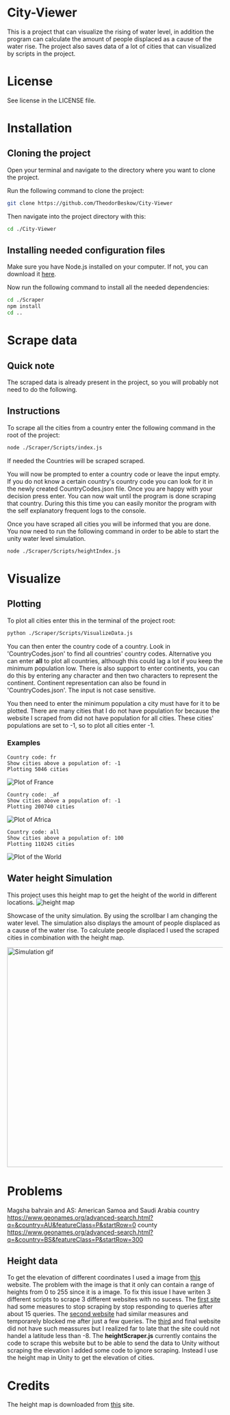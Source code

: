 # City-Viewer

This is a project that can visualize the rising of water level, in addition the program can calculate the amount of people displaced as a cause of the water rise. The project also saves data of a lot of cities that can visualized by scripts in the project. 


# License


See license in the LICENSE file.


# Installation


## Cloning the project


Open your terminal and navigate to the directory where you want to clone the project.


Run the following command to clone the project:
```sh
git clone https://github.com/TheodorBeskow/City-Viewer
```


Then navigate into the project directory with this:
```sh
cd ./City-Viewer
```


## Installing needed configuration files


Make sure you have Node.js installed on your computer. If not, you can download it [here](https://nodejs.org/en/download/).


Now run the following command to install all the needed dependencies:
```sh
cd ./Scraper
npm install
cd ..
```


# Scrape data

## Quick note
The scraped data is already present in the project, so you will probably not need to do the following.

## Instructions

To scrape all the cities from a country enter the following command in the root of the project:
```sh
node ./Scraper/Scripts/index.js
```
If needed the Countries will be scraped scraped.


You will now be prompted to enter a country code or leave the input empty. If you do not know a certain country's country code you can look for it in the newly created CountryCodes.json file. Once you are happy with your decision press enter. You can now wait until the program is done scraping that country. During this this time you can easily monitor the program with the self explanatory frequent logs to the console. 

Once you have scraped all cities you will be informed that you are done. You now need to run the following command in order to be able to start the unity water level simulation. 
```sh
node ./Scraper/Scripts/heightIndex.js
```


# Visualize


## Plotting


To plot all cities enter this in the terminal of the project root:
```sh
python ./Scraper/Scripts/VisualizeData.js
```
You can then enter the country code of a country. Look in 'CountryCodes.json' to find all countries' country codes. Alternative you can enter **all** to plot all countries, although this could lag a lot if you keep the minimum population low. There is also support to enter continents, you can do this by entering any character and then two characters to represent the continent. Continent representation can also be found in 'CountryCodes.json'. The input is not case sensitive.


You then need to enter the minimum population a city must have for it to be plotted. There are many cities that I do not have population for because the website I scraped from did not have population for all cities. These cities' populations are set to -1, so to plot all cities enter -1.


### Examples


```
Country code: fr
Show cities above a population of: -1
Plotting 5046 cities
```
![Plot of France](images/France.PNG)
```
Country code: _af
Show cities above a population of: -1
Plotting 200740 cities
```
![Plot of Africa](images/Africa.PNG)
```
Country code: all
Show cities above a population of: 100
Plotting 110245 cities
```
![Plot of the World](images/World.PNG)



## Water height Simulation


This project uses this height map to get the height of the world in different locations.
![height map](images/HeightMapDemo.PNG)


Showcase of the unity simulation. By using the scrollbar I am changing the water level. The simulation also displays the amount of people displaced as a cause of the water rise. To calculate people displaced I used the scraped cities in combination with the height map. 

<!-- ![simulation gif](images/SimulationGif.gif) -->
<img src="images/SimulationGif.gif" alt="Simulation gif"  height="512">



<!-- https://github.com/Jorl17/open-elevation/blob/master/docs/host-your-own.md -->



<!-- The data should already be added to the unity project but if not, you will have to manually copy  the **Countries** folder in to the **Assets** folder in unity.
To start the simulation you can just press play and use the scrollbar to change the water level. -->




# Problems



Magsha bahrain and AS: American Samoa and Saudi Arabia
country https://www.geonames.org/advanced-search.html?q=&country=AU&featureClass=P&startRow=0
county https://www.geonames.org/advanced-search.html?q=&country=BS&featureClass=P&startRow=300


## Height data

To get the elevation of different coordinates I used a image from [this](https://visibleearth.nasa.gov/images/73934/topography) website. The problem with the image is that it only can contain a range of heights from 0 to 255 since it is a image. To fix this issue I have writen 3 different scripts to scrape 3 different websites with no sucess. The [first site](https://www.advancedconverter.com/map-tools/find-altitude-by-coordinates) had some measures to stop scraping by stop responding to queries after about 15 queries. The [second website](https://www.dcode.fr/earth-elevation) had similar measures and temporarely blocked me after just a few queries. The [third](https://www.advancedconverter.com/map-tools/find-altitude-by-coordinates) and final website did not have such meassures but I realized far to late that the site could not handel a latitude less than -8. The **heightScraper.js** currently contains the code to scrape this website but to be able to send the data to Unity without scraping the elevation I added some code to ignore scraping. Instead I use the height map in Unity to get the elevation of cities.  




# Credits

The height map is downloaded from [this](https://visibleearth.nasa.gov/images/73934/topography) site.





